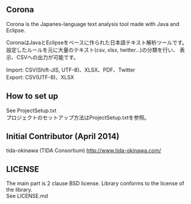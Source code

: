 Corona
------------
Corona is the Japanes-language text analysis tool made ​​with Java and Eclipse.

CoronaはJavaとEclipseをベースに作られた日本語テキスト解析ツールです。
設定したルールを元に大量のテキスト(csv, xlsx, twitter...)の分類を行い、
表示、CSVへの出力が可能です。

Import: CSV(Shift-JIS, UTF-8)、XLSX、PDF、Twitter  
Export: CSV(UTF-8)、XLSX

How to set up
------------
See ProjectSetup.txt  
プロジェクトのセットアップ方法はProjectSetup.txtを参照。


Initial Contributor (April 2014)
------------
tida-okinawa (TIDA Consortium) http://www.tida-okinawa.com/


LICENSE
------------
The main part is 2 clause BSD license. Library conforms to the license of the library.  
See LICENSE.md
